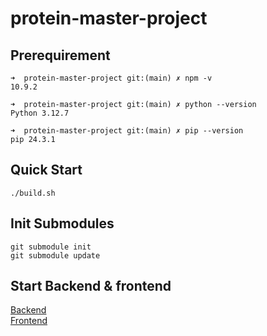 # protein-master-project

## Prerequirement
```
➜  protein-master-project git:(main) ✗ npm -v      
10.9.2

➜  protein-master-project git:(main) ✗ python --version    
Python 3.12.7

➜  protein-master-project git:(main) ✗ pip --version
pip 24.3.1
```

## Quick Start
```
./build.sh
```

## Init Submodules
```
git submodule init
git submodule update
```

## Start Backend & frontend
[Backend](./backend/README.md) <br>
[Frontend](./frontend/README.md)
